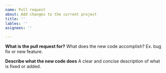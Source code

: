 ```yaml
---
name: Pull request
about: Add changes to the current project
title: ''
lables: ''
asignees: ''

---
```


**What is the pull request for?**
What does the new code accomplish? Ex. bug fix or new feature.

**Describe what the new code does**
A clear and concise description of what is fixed or added.

